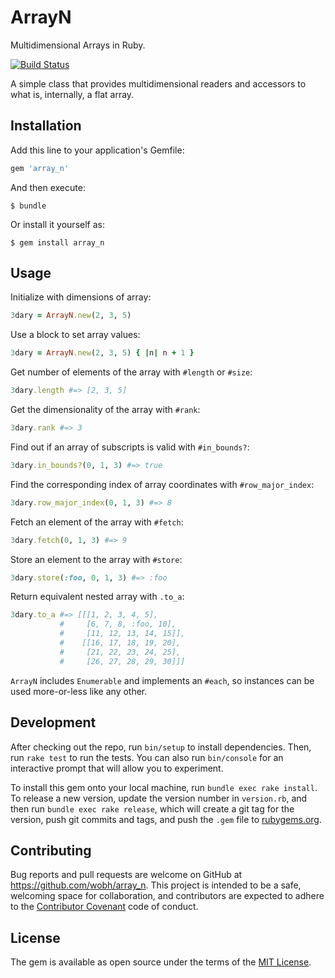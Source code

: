 # ArrayN

Multidimensional Arrays in Ruby.

[![Build Status](https://travis-ci.org/wobh/array_n.svg?branch=master)](https://travis-ci.org/wobh/array_n)

A simple class that provides multidimensional readers and accessors to
what is, internally, a flat array.

## Installation

Add this line to your application's Gemfile:

```ruby
gem 'array_n'
```

And then execute:

    $ bundle

Or install it yourself as:

    $ gem install array_n

## Usage

Initialize with dimensions of array:

```ruby
3dary = ArrayN.new(2, 3, 5)
```

Use a block to set array values:

```ruby
3dary = ArrayN.new(2, 3, 5) { |n| n + 1 }
```

Get number of elements of the array with `#length` or `#size`:

```ruby
3dary.length #=> [2, 3, 5]
```

Get the dimensionality of the array with `#rank`:

```ruby
3dary.rank #=> 3
```

Find out if an array of subscripts is valid with `#in_bounds?`:

```ruby
3dary.in_bounds?(0, 1, 3) #=> true
```

Find the corresponding index of array coordinates with
`#row_major_index`:

```ruby
3dary.row_major_index(0, 1, 3) #=> 8
```

Fetch an element of the array with `#fetch`:

```ruby
3dary.fetch(0, 1, 3) #=> 9
```

Store an element to the array with `#store`:

```ruby
3dary.store(:foo, 0, 1, 3) #=> :foo
```

Return equivalent nested array with `.to_a`:

```ruby
3dary.to_a #=> [[[1, 2, 3, 4, 5],
           #     [6, 7, 8, :foo, 10],
           #     [11, 12, 13, 14, 15]],
           #    [[16, 17, 18, 19, 20],
           #     [21, 22, 23, 24, 25],
           #     [26, 27, 28, 29, 30]]]
```

`ArrayN` includes `Enumerable` and implements an `#each`, so instances
can be used more-or-less like any other.

## Development

After checking out the repo, run `bin/setup` to install dependencies. Then, run `rake test` to run the tests. You can also run `bin/console` for an interactive prompt that will allow you to experiment.

To install this gem onto your local machine, run `bundle exec rake install`. To release a new version, update the version number in `version.rb`, and then run `bundle exec rake release`, which will create a git tag for the version, push git commits and tags, and push the `.gem` file to [rubygems.org](https://rubygems.org).

## Contributing

Bug reports and pull requests are welcome on GitHub at https://github.com/wobh/array_n. This project is intended to be a safe, welcoming space for collaboration, and contributors are expected to adhere to the [Contributor Covenant](http://contributor-covenant.org) code of conduct.


## License

The gem is available as open source under the terms of the [MIT License](http://opensource.org/licenses/MIT).

